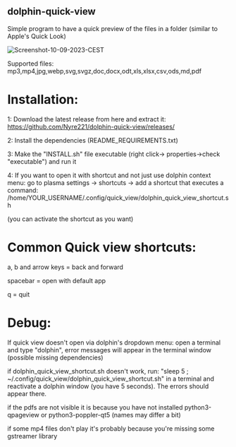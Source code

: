 ## dolphin-quick-view

Simple program to have a quick preview of the files in a folder (similar to Apple's Quick Look)

![Screenshot-10-09-2023-CEST](https://github.com/Nyre221/dolphin-quick-view/assets/104171042/38bfe4e8-80da-4634-98d9-00a0f2a8c1ad)

Supported files: mp3,mp4,jpg,webp,svg,svgz,doc,docx,odt,xls,xlsx,csv,ods,md,pdf

# Installation:
1: Download the latest release from here and extract it: https://github.com/Nyre221/dolphin-quick-view/releases/

2: Install the dependencies (README_REQUIREMENTS.txt)

3: Make the "INSTALL.sh" file executable (right click-> properties->check "executable") and run it

4: If you want to open it with shortcut and not just use dolphin context menu:
go to plasma settings -> shortcuts -> add a shortcut that executes a command: /home/YOUR_USERNAME/.config/quick_view/dolphin_quick_view_shortcut.sh 

(you can activate the shortcut as you want)


# Common Quick view shortcuts:
a, b and arrow keys = back and forward

spacebar = open with default app

q = quit


# Debug:
If quick view doesn't open via dolphin's dropdown menu:
open a terminal and type "dolphin", error messages will appear in the terminal window (possible missing dependencies)

if dolphin_quick_view_shortcut.sh doesn't work, run: "sleep 5 ; ~/.config/quick_view/dolphin_quick_view_shortcut.sh" in a terminal and reactivate a dolphin window (you have 5 seconds).
The errors should appear there.

if the pdfs are not visible it is because you have not installed python3-qpageview or python3-poppler-qt5 (names may differ a bit)

if some mp4 files don't play it's probably because you're missing some gstreamer library

